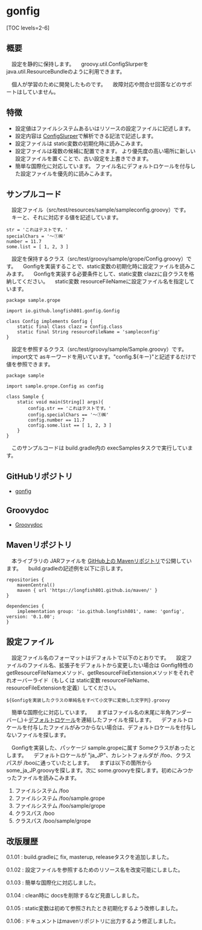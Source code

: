 # gonfig

[TOC levels=2-6]

## 概要

　設定を静的に保持します。
　groovy.util.ConfigSlurperを java.util.ResourceBundleのように利用できます。

　個人が学習のために開発したものです。
　故障対応や問合せ回答などのサポートはしていません。

## 特徴

* 設定値はファイルシステムあるいはリソースの設定ファイルに記述します。
* 設定内容は [ConfigSlurper](http://docs.groovy-lang.org/latest/html/gapi/groovy/util/ConfigSlurper.html)で解析できる記法で記述します。
* 設定ファイルは static変数の初期化時に読みこみます。
* 設定ファイルは複数の候補に配置できます。
  より優先度の高い場所に新しい設定ファイルを置くことで、古い設定を上書きできます。
* 簡単な国際化に対応しています。
  ファイル名にデフォルトロケールを付与した設定ファイルを優先的に読みこみます。

## サンプルコード

　設定ファイル（src/test/resources/sample/sampleconfig.groovy）です。
　キーと、それに対応する値を記述しています。

```
str = 'これはテストです。'
specialChars = '～①㈱'
number = 11.7
some.list = [ 1, 2, 3 ]
```

　設定を保持するクラス（src/test/groovy/sample/grope/Config.groovy）です。
　Gonfigを実装することで、static変数の初期化時に設定ファイルを読みこみます。
　Gonfigを実装する必要条件として、static変数 clazzに自クラスを格納してください。
　static変数 resourceFileNameに設定ファイル名を指定しています。

```
package sample.grope

import io.github.longfish801.gonfig.Gonfig

class Config implements Gonfig {
	static final Class clazz = Config.class
	static final String resourceFileName = 'sampleconfig'
}
```

　設定を参照するクラス（src/test/groovy/sample/Sample.groovy）です。
　import文で asキーワードを用いています。"config.${キー}"と記述するだけで値を参照できます。

```
package sample

import sample.grope.Config as config

class Sample {
	static void main(String[] args){
		config.str == 'これはテストです。'
		config.specialChars == '～①㈱'
		config.number == 11.7
		config.some.list == [ 1, 2, 3 ]
	}
}
```

　このサンプルコードは build.gradle内の execSamplesタスクで実行しています。

## GitHubリポジトリ

* [gonfig](https://github.com/longfish801/gonfig)

## Groovydoc

* [Groovydoc](groovydoc/)

## Mavenリポジトリ

　本ライブラリの JARファイルを [GitHub上の Mavenリポジトリ](https://github.com/longfish801/maven)で公開しています。
　build.gradleの記述例を以下に示します。

```
repositories {
	mavenCentral()
	maven { url 'https://longfish801.github.io/maven/' }
}

dependencies {
	implementation group: 'io.github.longfish801', name: 'gonfig', version: '0.1.00';
}
```

## 設定ファイル

　設定ファイル名のフォーマットはデフォルトで以下のとおりです。
　設定ファイルのファイル名、拡張子をデフォルトから変更したい場合は Gonfig特性の getResourceFileNameメソッド、getResourceFileExtensionメソッドをそれぞれオーバーライド（もしくは static変数 resourceFileName、resourceFileExtensionを定義）してください。

```
${Gonfigを実装したクラスの単純名をすべて小文字に変換した文字列}.groovy
```

　簡単な国際化に対応しています。
　まずはファイル名の末尾に半角アンダーバー(_)＋[デフォルトロケール](https://docs.oracle.com/javase/jp/8/docs/api/java/util/Locale.html#getDefault--)を連結したファイルを探します。
　デフォルトロケールを付与したファイルがみつからない場合は、デフォルトロケールを付与しないファイルを探します。

　Gonfigを実装した、パッケージ sample.gropeに属す Someクラスがあったとします。
　デフォルトロケールが "ja_JP"、カレントフォルダが /foo、クラスパスが /booに通っていたとします。
　まずは以下の箇所から some_ja_JP.groovyを探します。次に some.groovyを探します。初めにみつかったファイルを読みこみます。

1. ファイルシステム /foo
2. ファイルシステム /foo/sample.grope
3. ファイルシステム /foo/sample/grope
4. クラスパス /boo
5. クラスパス /boo/sample/grope

## 改版履歴

0.1.01
: build.gradleに fix, masterup, releaseタスクを追加しました。

0.1.02
: 設定ファイルを参照するためのリソース名を改変可能にしました。

0.1.03
: 簡単な国際化に対応しました。

0.1.04
: clean時に docsを削除するなど見直ししました。

0.1.05
: static変数は初めて参照されたとき初期化するよう改修しました。

0.1.06
: ドキュメントはmavenリポジトリに出力するよう修正しました。

